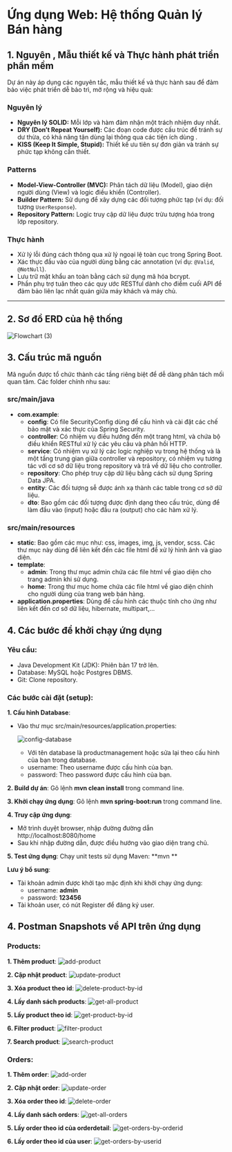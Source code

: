 # Ứng dụng Web: Hệ thống Quản lý Bán hàng

## 1. Nguyên , Mẫu thiết kế và Thực hành phát triển phần mềm

Dự án này áp dụng các nguyên tắc, mẫu thiết kế và thực hành sau để đảm bảo việc phát triển dễ bảo trì, mở rộng và hiệu quả:

### **Nguyên lý**
- **Nguyên lý SOLID:** Mỗi lớp và hàm đảm nhận một trách nhiệm duy nhất.
- **DRY (Don’t Repeat Yourself):** Các đoạn code được cấu trúc để tránh sự dư thừa, có khả năng tận dùng lại thông qua các tiện ích dùng .
- **KISS (Keep It Simple, Stupid):** Thiết kế ưu tiên sự đơn giản và tránh sự phức tạp không cần thiết.

### **Patterns**
- **Model-View-Controller (MVC):** Phân tách dữ liệu (Model), giao diện người dùng (View) và logic điều khiển (Controller).
- **Builder Pattern:** Sử dụng để xây dựng các đối tượng phức tạp (ví dụ: đối tượng `UserResponse`).
- **Repository Pattern:** Logic truy cập dữ liệu được trừu tượng hóa trong lớp repository.

### **Thực hành**
- Xử lý lỗi đúng cách thông qua xử lý ngoại lệ toàn cục trong Spring Boot.
- Xác thực đầu vào của người dùng bằng các annotation (ví dụ: `@Valid`, `@NotNull`).
- Lưu trữ mật khẩu an toàn bằng cách sử dụng mã hóa bcrypt.
- Phần phụ trợ tuân theo các quy ước RESTful dành cho điểm cuối API để đảm bảo liên lạc nhất quán giữa máy khách và máy chủ.

---

## 2. Sơ đồ ERD của hệ thống
![Flowchart (3)](https://github.com/user-attachments/assets/79a41c84-1faa-4e5a-a437-0d974e1cbcb2)


## 3. Cấu trúc mã nguồn

Mã nguồn được tổ chức thành các tầng riêng biệt để dễ dàng phân tách mối quan tâm. Các folder chính nhu sau:
### **src/main/java**
- **com.example**:
  + **config**: Có file SecurityConfig dùng để cấu hình và cài đặt các chế bảo mật và xác thực của Spring Security.
  + **controller**: Có nhiệm vụ điều hướng đến một trang html, và chứa bộ điều khiển RESTful xử lý các yêu cầu và phản hồi HTTP.
  + **service**: Có nhiệm vụ xử lý các logic nghiệp vụ trong hệ thống và là một tầng trung gian giữa controller và repository, có nhiệm vụ tương tác với cơ sở dữ liệu trong repository và trả về dữ liệu cho controller.
  + **repository**: Cho phép truy cập dữ liệu bằng cách sử dụng Spring Data JPA.
  + **entity**: Các đối tượng sễ được ánh xạ thành các table trong cơ sở dữ liệu.
  + **dto**: Bao gồm các đối tượng được định dạng theo cấu trúc, dùng để làm đầu vào (input) hoặc đầu ra (output) cho các hàm xử lý.

### **src/main/resources**
- **static**: Bao gồm các mục như: css, images, img, js, vendor, scss. Các thư mục này dùng để liên kết đến các file html để xử lý hình ảnh và giao diện.
- **template**:
  + **admin**: Trong thư mục admin chứa các file html về giao diện cho trang admin khi sử dụng.
  + **home**: Trong thư mục home chứa các file html về giao diện chính cho người dùng của trang web bán hàng.
- **application.properties**: Dùng để cấu hình các thuộc tính cho ứng như liên kết đến cơ sở dữ liệu, hibernate, multipart,...

## 4. Các bước để khởi chạy ứng dụng
### **Yêu cầu**:
- Java Development Kit (JDK): Phiên bản 17 trở lên.
- Database: MySQL hoặc Postgres DBMS.
- Git: Clone repository.
### **Các bước cài đặt (setup)**:
**1. Cấu hình Database**:
- Vào thư mục src/main/resources/application.properties:
  
  ![config-database](https://github.com/user-attachments/assets/9dffcf26-b466-4d45-be80-edabcd1c600b)

  + Với tên database là productmanagement hoặc sửa lại theo cấu hình của bạn trong database.
  + username: Theo username được cấu hình của bạn.
  + password: Theo password được cấu hình của bạn.

**2. Build dự án**: Gõ lệnh **mvn clean install** trong command line.

**3. Khởi chạy ứng dụng**: Gõ lệnh **mvn spring-boot:run** trong command line. 

**4. Truy cập ứng dụng**: 
- Mở trình duyệt browser, nhập đường đường dẫn http://localhost:8080/home
- Sau khi nhập đường dẫn, được điều hướng vào giao diện trang chủ.

**5. Test ứng dụng**: Chạy unit tests sử dụng Maven: **mvn **

**Lưu ý bổ sung**:
- Tài khoản admin được khởi tạo mặc định khi khởi chạy ứng dụng:
  + username: **admin**
  + password: **123456**
- Tài khoản user, có nút Register để đăng ký user.


## 4. Postman Snapshots về API trên ứng dụng
### **Products**:
**1. Thêm product**:
![add-product](https://github.com/user-attachments/assets/277f3f93-1977-49e1-9650-84714a7d18c1)

**2. Cập nhật product**:
![update-product](https://github.com/user-attachments/assets/a6cf5e1b-fb8a-4f4a-b4ef-604dce46818e)

**3. Xóa product theo id**:
![delete-product-by-id](https://github.com/user-attachments/assets/7ec42bef-51d2-4d09-aedf-5d12fc4d14aa)

**4. Lấy danh sách products**:
![get-all-product](https://github.com/user-attachments/assets/ec55ffd3-4c68-4aa5-905d-f919138eb1e7)

**5. Lấy product theo id**:
![get-product-by-id](https://github.com/user-attachments/assets/b83885ed-88ad-4581-a597-c76b3e3fcd0f)

**6. Filter product**:
![filter-product](https://github.com/user-attachments/assets/65930ce4-b92b-4cfc-a292-d02525108156)

**7. Search product**:
![search-product](https://github.com/user-attachments/assets/c40da079-032c-43af-8d6c-93dc88a9f93f)


### **Orders**:
**1. Thêm order**:
![add-order](https://github.com/user-attachments/assets/6093fb49-1662-419b-8e87-68ac30ccf519)

**2. Cập nhật order**:
![update-order](https://github.com/user-attachments/assets/3bd1c5ea-23e6-4bb1-bdc2-93424a044019)

**3. Xóa order theo id**:
![delete-order](https://github.com/user-attachments/assets/e86d7b7c-c25f-4856-9e61-00486c8a62c1)

**4. Lấy danh sách orders**:
![get-all-orders](https://github.com/user-attachments/assets/dbb08a92-31da-4c1f-92f3-ff4f3af0508a)

**5. Lấy order theo id của orderdetail**:
![get-orders-by-orderid](https://github.com/user-attachments/assets/db3ddd34-7258-49c7-91e7-ff36aebf7f18)

**6. Lấy order theo id của user**:
![get-orders-by-userid](https://github.com/user-attachments/assets/32296b19-9905-4ffd-a601-aff28cc44424)









  


